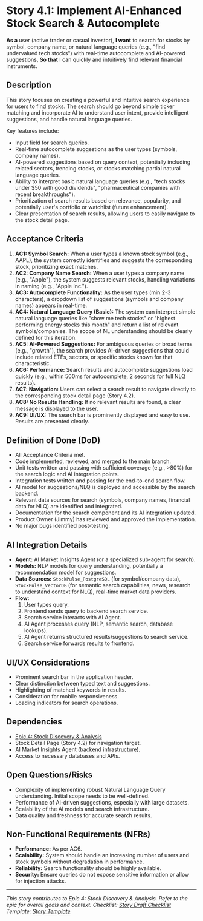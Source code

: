 <!--
Epic: Stock Discovery & Analysis
Epic Link: [Epic 4: Stock Discovery & Analysis](../epic-4.md)
Story ID: 4.1
Story Title: Implement AI-Enhanced Stock Search & Autocomplete
Persona: User (Active Trader, Casual Investor)
Reporter: Jimmy (Product Owner)
Assignee: TBD (Development Team / AI Specialist)
Status: To Do
Estimate: TBD (e.g., 5 Story Points)
Sprint: TBD
Release: TBD
-->

# Story 4.1: Implement AI-Enhanced Stock Search & Autocomplete

**As a** user (active trader or casual investor),
**I want** to search for stocks by symbol, company name, or natural language queries (e.g., "find undervalued tech stocks") with real-time autocomplete and AI-powered suggestions,
**So that** I can quickly and intuitively find relevant financial instruments.

## Description
This story focuses on creating a powerful and intuitive search experience for users to find stocks. The search should go beyond simple ticker matching and incorporate AI to understand user intent, provide intelligent suggestions, and handle natural language queries.

Key features include:
-   Input field for search queries.
-   Real-time autocomplete suggestions as the user types (symbols, company names).
-   AI-powered suggestions based on query context, potentially including related sectors, trending stocks, or stocks matching partial natural language queries.
-   Ability to interpret basic natural language queries (e.g., "tech stocks under $50 with good dividends", "pharmaceutical companies with recent breakthroughs").
-   Prioritization of search results based on relevance, popularity, and potentially user's portfolio or watchlist (future enhancement).
-   Clear presentation of search results, allowing users to easily navigate to the stock detail page.

## Acceptance Criteria

1.  **AC1: Symbol Search:** When a user types a known stock symbol (e.g., AAPL), the system correctly identifies and suggests the corresponding stock, prioritizing exact matches.
2.  **AC2: Company Name Search:** When a user types a company name (e.g., "Apple"), the system suggests relevant stocks, handling variations in naming (e.g., "Apple Inc.").
3.  **AC3: Autocomplete Functionality:** As the user types (min 2-3 characters), a dropdown list of suggestions (symbols and company names) appears in real-time.
4.  **AC4: Natural Language Query (Basic):** The system can interpret simple natural language queries like "show me tech stocks" or "highest performing energy stocks this month" and return a list of relevant symbols/companies. The scope of NL understanding should be clearly defined for this iteration.
5.  **AC5: AI-Powered Suggestions:** For ambiguous queries or broad terms (e.g., "growth"), the search provides AI-driven suggestions that could include related ETFs, sectors, or specific stocks known for that characteristic.
6.  **AC6: Performance:** Search results and autocomplete suggestions load quickly (e.g., within 500ms for autocomplete, 2 seconds for full NLQ results).
7.  **AC7: Navigation:** Users can select a search result to navigate directly to the corresponding stock detail page (Story 4.2).
8.  **AC8: No Results Handling:** If no relevant results are found, a clear message is displayed to the user.
9.  **AC9: UI/UX:** The search bar is prominently displayed and easy to use. Results are presented clearly.

## Definition of Done (DoD)

-   All Acceptance Criteria met.
-   Code implemented, reviewed, and merged to the main branch.
-   Unit tests written and passing with sufficient coverage (e.g., >80%) for the search logic and AI integration points.
-   Integration tests written and passing for the end-to-end search flow.
-   AI model for suggestions/NLQ is deployed and accessible by the search backend.
-   Relevant data sources for search (symbols, company names, financial data for NLQ) are identified and integrated.
-   Documentation for the search component and its AI integration updated.
-   Product Owner (Jimmy) has reviewed and approved the implementation.
-   No major bugs identified post-testing.

## AI Integration Details

-   **Agent:** AI Market Insights Agent (or a specialized sub-agent for search).
-   **Models:** NLP models for query understanding, potentially a recommendation model for suggestions.
-   **Data Sources:** `StockPulse_PostgreSQL` (for symbol/company data), `StockPulse_VectorDB` (for semantic search capabilities, news, research to understand context for NLQ), real-time market data providers.
-   **Flow:**
    1.  User types query.
    2.  Frontend sends query to backend search service.
    3.  Search service interacts with AI Agent.
    4.  AI Agent processes query (NLP, semantic search, database lookups).
    5.  AI Agent returns structured results/suggestions to search service.
    6.  Search service forwards results to frontend.

## UI/UX Considerations

-   Prominent search bar in the application header.
-   Clear distinction between typed text and suggestions.
-   Highlighting of matched keywords in results.
-   Consideration for mobile responsiveness.
-   Loading indicators for search operations.

## Dependencies

-   [Epic 4: Stock Discovery & Analysis](../epic-4.md)
-   Stock Detail Page (Story 4.2) for navigation target.
-   AI Market Insights Agent (backend infrastructure).
-   Access to necessary databases and APIs.

## Open Questions/Risks

-   Complexity of implementing robust Natural Language Query understanding. Initial scope needs to be well-defined.
-   Performance of AI-driven suggestions, especially with large datasets.
-   Scalability of the AI models and search infrastructure.
-   Data quality and freshness for accurate search results.

## Non-Functional Requirements (NFRs)

-   **Performance:** As per AC6.
-   **Scalability:** System should handle an increasing number of users and stock symbols without degradation in performance.
-   **Reliability:** Search functionality should be highly available.
-   **Security:** Ensure queries do not expose sensitive information or allow for injection attacks.

---
*This story contributes to Epic 4: Stock Discovery & Analysis. Refer to the epic for overall goals and context.*
*Checklist: [Story Draft Checklist](../../../bmad-agent/checklists/story-draft-checklist.md)*
*Template: [Story Template](../../../bmad-agent/templates/story-tmpl.md)* 
